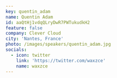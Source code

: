 ```yaml
---
key: quentin_adam
name: Quentin Adam
id: aaQtHj1vdqQLryDwR7PWTukudkH2
feature: false
company: Clever Cloud
city: 'Nantes, France'
photo: /images/speakers/quentin_adam.jpg
socials:
  - icon: twitter
    link: 'https://twitter.com/waxzce'
    name: waxzce    
---
```

